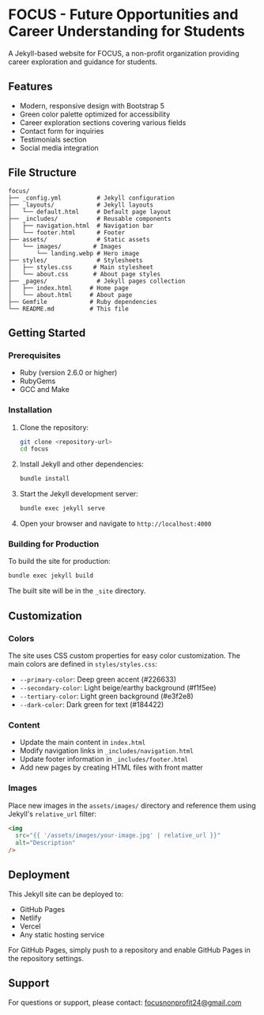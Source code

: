 # FOCUS - Future Opportunities and Career Understanding for Students

A Jekyll-based website for FOCUS, a non-profit organization providing career exploration and guidance for students.

## Features

- Modern, responsive design with Bootstrap 5
- Green color palette optimized for accessibility
- Career exploration sections covering various fields
- Contact form for inquiries
- Testimonials section
- Social media integration

## File Structure

```
focus/
├── _config.yml          # Jekyll configuration
├── _layouts/            # Jekyll layouts
│   └── default.html     # Default page layout
├── _includes/           # Reusable components
│   ├── navigation.html  # Navigation bar
│   └── footer.html      # Footer
├── assets/              # Static assets
│   └── images/         # Images
│       └── landing.webp # Hero image
├── styles/              # Stylesheets
│   ├── styles.css      # Main stylesheet
│   └── about.css       # About page styles
├── _pages/              # Jekyll pages collection
│   ├── index.html     # Home page
│   └── about.html     # About page
├── Gemfile            # Ruby dependencies
└── README.md          # This file
```

## Getting Started

### Prerequisites

- Ruby (version 2.6.0 or higher)
- RubyGems
- GCC and Make

### Installation

1. Clone the repository:

   ```bash
   git clone <repository-url>
   cd focus
   ```

2. Install Jekyll and other dependencies:

   ```bash
   bundle install
   ```

3. Start the Jekyll development server:

   ```bash
   bundle exec jekyll serve
   ```

4. Open your browser and navigate to `http://localhost:4000`

### Building for Production

To build the site for production:

```bash
bundle exec jekyll build
```

The built site will be in the `_site` directory.

## Customization

### Colors

The site uses CSS custom properties for easy color customization. The main colors are defined in `styles/styles.css`:

- `--primary-color`: Deep green accent (#226633)
- `--secondary-color`: Light beige/earthy background (#f1f5ee)
- `--tertiary-color`: Light green background (#e3f2e8)
- `--dark-color`: Dark green for text (#184422)

### Content

- Update the main content in `index.html`
- Modify navigation links in `_includes/navigation.html`
- Update footer information in `_includes/footer.html`
- Add new pages by creating HTML files with front matter

### Images

Place new images in the `assets/images/` directory and reference them using Jekyll's `relative_url` filter:

```html
<img
  src="{{ '/assets/images/your-image.jpg' | relative_url }}"
  alt="Description"
/>
```

## Deployment

This Jekyll site can be deployed to:

- GitHub Pages
- Netlify
- Vercel
- Any static hosting service

For GitHub Pages, simply push to a repository and enable GitHub Pages in the repository settings.

## Support

For questions or support, please contact: focusnonprofit24@gmail.com
